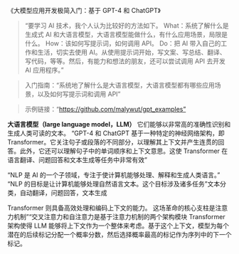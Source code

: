 《大模型应用开发极简入门：基于 GPT-4 和 ChatGPT》

> “要学习 AI 技术，我个人认为比较好的方法如下。
> What：系统了解什么是生成式 AI 和大语言模型，大语言模型能做什么，有什么应用场景，局限是什么。
> How：该如何写提示词，如何调用 API。
> Do：把 AI 带入自己的工作和生活，切实去使用 AI。从使用提示词开始，写文案、写总结、翻译、写代码，等等。然后，有能力和想法的朋友，还可以尝试调用 API 去开发 AI 应用程序。”

> 入门指南：“系统地了解什么是大语言模型，大语言模型都有哪些应用场景，以及如何写提示词和调用 API”

> 示例链接：“https://github.com/malywut/gpt_examples”

**大语言模型（large language model，LLM）**
它们能够以非常高的准确性识别和生成人类可读的文本。
“GPT-4 和 ChatGPT 基于一种特定的神经网络架构，即 Transformer。它关注句子或段落的不同部分，以理解其上下文并产生连贯的回答。此外，它还可以理解句子中的单词顺序和上下文意思。这使 Transformer 在语言翻译、问题回答和文本生成等任务中非常有效”

“NLP 是 AI 的一个子领域，专注于使计算机能够处理、解释和生成人类语言。”
“NLP 的目标是让计算机能够处理自然语言文本。这个目标涉及诸多任务”文本分类，自动翻译，问题回答，文本生成

Transformer 则具备高效处理和编码上下文的能力。
这场革命的核心支柱是注意力机制”“交叉注意力和自注意力是基于注意力机制的两个架构模块
Transformer 架构使得 LLM 能够将上下文作为一个整体来考虑。基于这个上下文，模型为每个潜在的后续标记分配一个概率分数，然后选择概率最高的标记作为序列中的下一个标记。
